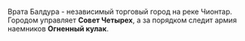 Врата Балдура - независимый торговый город на реке Чионтар. Городом управляет **Совет Четырех**, а за порядком следит армия наемников **Огненный кулак**.